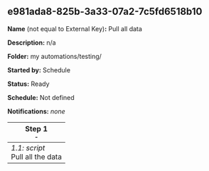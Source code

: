 ## e981ada8-825b-3a33-07a2-7c5fd6518b10

**Name** (not equal to External Key)**:** Pull all data

**Description:** n/a

**Folder:** my automations/testing/

**Started by:** Schedule

**Status:** Ready

**Schedule:** Not defined

**Notifications:** _none_


| Step 1<br>_<small>-</small>_ |
| --- |
| _1.1: script_<br>Pull all the data |
